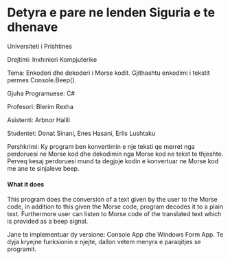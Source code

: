 # Detyra e pare ne lenden Siguria e te dhenave

Universiteti i Prishtines

Drejtimi: Inxhinieri Kompjuterike


Tema: Enkoderi dhe dekoderi i Morse kodit. Gjithashtu enkodimi i tekstit permes Console.Beep().

Gjuha Programuese: C#


Profesori: Blerim Rexha

Asistenti: Arbnor Halili

Studentet: Donat Sinani, Enes Hasani, Erlis Lushtaku


Pershkrimi:
Ky program ben konvertimin e nje teksti qe merret nga perdoruesi ne Morse kod dhe dekodimin nga Morse kod ne tekst te thjeshte. 
Perveq kesaj perdoruesi mund ta degjoje kodin e konvertuar ne Morse kod me ane te sinjaleve beep.

#### What it does
This program does the conversion of a text given by the user to the Morse code, in addition to this given the Morse code, program decodes it to a plain text. Furthermore user can listen to Morse code of the translated text which is provided as a beep signal.


Jane te implementuar dy versione: Console App dhe Windows Form App. Te dyja kryejne funksionin e njejte, dallon vetem menyra e paraqitjes se programit.

